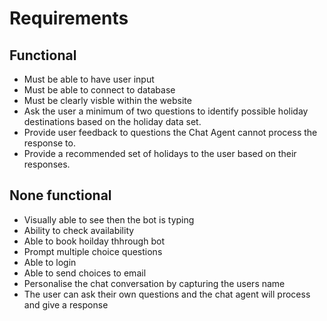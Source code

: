 # Requirements

## Functional
*	Must be able to have user input
*	Must be able to connect to database
*   Must be clearly visble within the website
*   Ask the user a minimum of two questions to identify possible holiday destinations
    based on the holiday data set. 
*   Provide user feedback to questions the Chat Agent cannot process the response to.
*   Provide a recommended set of holidays to the user based on their responses.

## None functional 
*	Visually able to see then the bot is typing 
*   Ability to check availability 
*   Able to book hoilday thhrough bot
*   Prompt multiple choice questions
*   Able to login 
*   Able to send choices to email
*   Personalise the chat conversation by capturing the users name
*   The user can ask their own questions and the chat agent will process and give a 
    response
